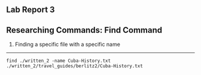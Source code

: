 Lab Report 3
---
Researching  Commands:  Find Command
---

1) Finding a specific file with a specific name
---

```
find ./written_2 -name Cuba-History.txt
./written_2/travel_guides/berlitz2/Cuba-History.txt
```
